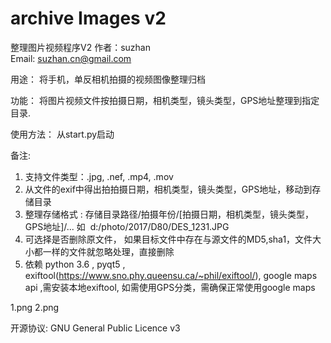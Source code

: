 # archive Images v2
整理图片视频程序V2
作者：suzhan  
Email: suzhan.cn@gmail.com  

用途：
将手机，单反相机拍摄的视频图像整理归档

功能： 
将图片视频文件按拍摄日期，相机类型，镜头类型，GPS地址整理到指定目录.

使用方法：
从start.py启动

备注:
1. 支持文件类型：.jpg, .nef, .mp4, .mov  
2. 从文件的exif中得出拍拍摄日期，相机类型，镜头类型，GPS地址，移动到存储目录
3. 整理存储格式 : 存储目录路径/拍摄年份/[拍摄日期，相机类型，镜头类型，GPS地址]/... 如  d:/photo/2017/D80/DES_1231.JPG  
4. 可选择是否删除原文件， 如果目标文件中存在与源文件的MD5,sha1，文件大小都一样的文件就忽略处理，直接删除       
5. 依赖 python 3.6 , pyqt5 , exiftool(https://www.sno.phy.queensu.ca/~phil/exiftool/), google maps api ,需安装本地exiftool, 如需使用GPS分类，需确保正常使用google maps

1.png
2.png

开源协议: GNU General Public Licence v3
